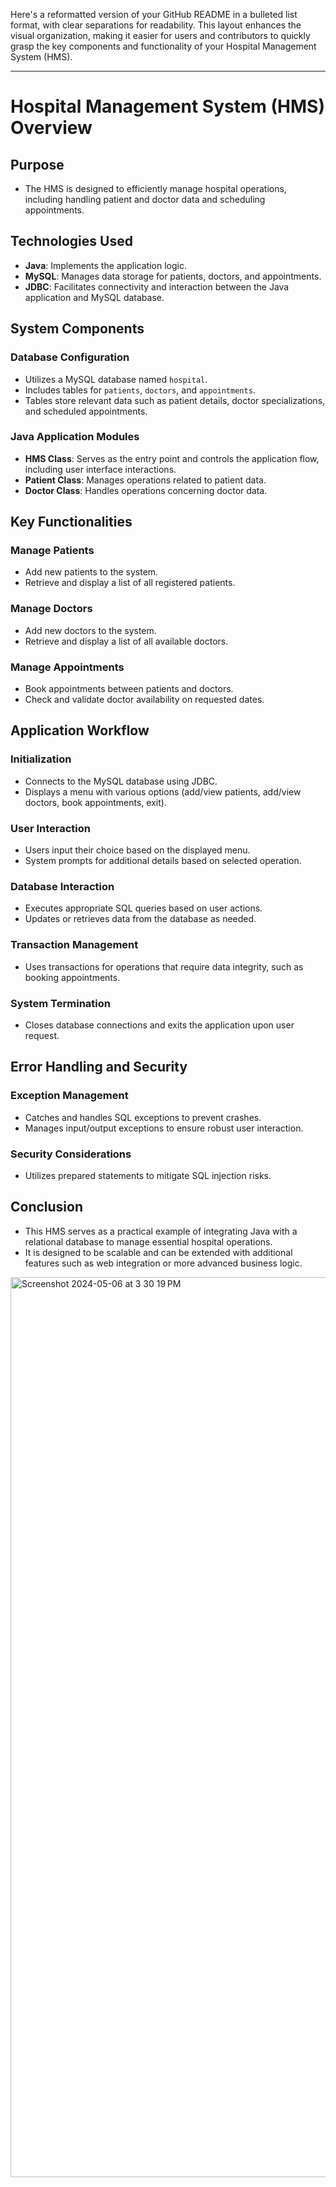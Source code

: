 Here's a reformatted version of your GitHub README in a bulleted list format, with clear separations for readability. This layout enhances the visual organization, making it easier for users and contributors to quickly grasp the key components and functionality of your Hospital Management System (HMS).

---

# Hospital Management System (HMS) Overview

## Purpose
- The HMS is designed to efficiently manage hospital operations, including handling patient and doctor data and scheduling appointments.

## Technologies Used
- **Java**: Implements the application logic.
- **MySQL**: Manages data storage for patients, doctors, and appointments.
- **JDBC**: Facilitates connectivity and interaction between the Java application and MySQL database.

## System Components

### Database Configuration
- Utilizes a MySQL database named `hospital`.
- Includes tables for `patients`, `doctors`, and `appointments`.
- Tables store relevant data such as patient details, doctor specializations, and scheduled appointments.

### Java Application Modules
- **HMS Class**: Serves as the entry point and controls the application flow, including user interface interactions.
- **Patient Class**: Manages operations related to patient data.
- **Doctor Class**: Handles operations concerning doctor data.

## Key Functionalities

### Manage Patients
- Add new patients to the system.
- Retrieve and display a list of all registered patients.

### Manage Doctors
- Add new doctors to the system.
- Retrieve and display a list of all available doctors.

### Manage Appointments
- Book appointments between patients and doctors.
- Check and validate doctor availability on requested dates.

## Application Workflow

### Initialization
- Connects to the MySQL database using JDBC.
- Displays a menu with various options (add/view patients, add/view doctors, book appointments, exit).

### User Interaction
- Users input their choice based on the displayed menu.
- System prompts for additional details based on selected operation.

### Database Interaction
- Executes appropriate SQL queries based on user actions.
- Updates or retrieves data from the database as needed.

### Transaction Management
- Uses transactions for operations that require data integrity, such as booking appointments.

### System Termination
- Closes database connections and exits the application upon user request.

## Error Handling and Security

### Exception Management
- Catches and handles SQL exceptions to prevent crashes.
- Manages input/output exceptions to ensure robust user interaction.

### Security Considerations
- Utilizes prepared statements to mitigate SQL injection risks.

## Conclusion
- This HMS serves as a practical example of integrating Java with a relational database to manage essential hospital operations.
- It is designed to be scalable and can be extended with additional features such as web integration or more advanced business logic.

<img width="1440" alt="Screenshot 2024-05-06 at 3 30 19 PM" src="https://github.com/chintalapudipiyush/hospiatalmanagement-java/assets/146371407/564bea03-99e0-426d-88d1-42e200fc6f13">
